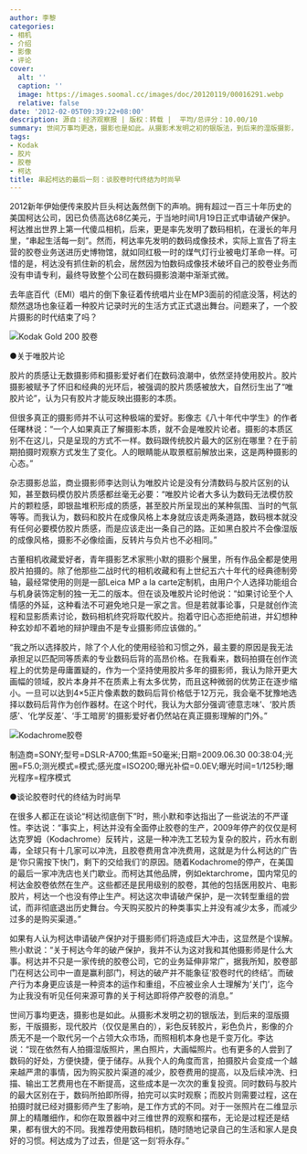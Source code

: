 ```yaml
---
author: 李黎
categories:
- 相机
- 介绍
- 影像
- 评论
cover:
  alt: ''
  caption: ''
  image: https://images.soomal.cc/images/doc/20120119/00016291.webp
  relative: false
date: '2012-02-05T09:39:22+08:00'
description: 源自：经济观察报 | 版权：转载 |  平均/总评分：10.00/10
summary: 世间万事均更迭，摄影也是如此。从摄影术发明之初的银版法，到后来的湿版摄影，干版摄影，现代胶片（仅仅是黑白的），彩色反转胶片，彩色负片，影像的介质无不是一个取代另一个占领大众市场，而照相机本身也是千变万化。李达说：“现在依然有人拍摄湿版照片，黑白照片，大画幅照片。也有更多的人尝到了数码的好处……
tags:
- Kodak
- 胶片
- 胶卷
- 柯达
title: 串起柯达的最后一刻：谈胶卷时代终结为时尚早
---
```


2012新年伊始便传来胶片巨头柯达轰然倒下的声响。拥有超过一百三十年历史的美国柯达公司，因已负债高达68亿美元，于当地时间1月19日正式申请破产保护。柯达推出世界上第一代傻瓜相机，后来，更是率先发明了数码相机，在漫长的年月里，“串起生活每一刻”。然而，柯达率先发明的数码成像技术，实际上宣告了将主营的胶卷业务送进历史博物馆，就如同红极一时的煤气灯行业被电灯革命一样。可惜的是，柯达没有抓住新的机会，居然因为怕数码成像技术破坏自己的胶卷业务而没有申请专利，最终导致整个公司在数码摄影浪潮中渐渐式微。

去年底百代（EMI）唱片的倒下象征着传统唱片业在MP3面前的彻底没落，柯达的颓然退场也象征着一种胶片记录时光的生活方式正式退出舞台。问题来了，一个胶片摄影的时代结束了吗？

![Kodak Gold 200 胶卷](https://images.soomal.cc/images/doc/20120119/00016290.webp)





●关于唯胶片论

胶片的质感让无数摄影师和摄影爱好者们在数码浪潮中，依然坚持使用胶片。胶片摄影被赋予了怀旧和经典的光环后，被强调的胶片质感被放大，自然衍生出了“唯胶片论”，认为只有胶片才能反映出摄影的本质。

但很多真正的摄影师并不认可这种极端的爱好。影像志《八十年代中学生》的作者任曙林说：“一个人如果真正了解摄影本质，就不会是唯胶片论者。摄影的本质区别不在这儿，只是呈现的方式不一样。数码跟传统胶片最大的区别在哪里？在于前期拍摄时观察方式发生了变化。人的眼睛能从取景框前解放出来，这是两种摄影的心态。”

杂志摄影总监，商业摄影师李达则认为唯胶片论是没有分清数码与胶片区别的认知，甚至数码模仿胶片质感都丝毫无必要：“唯胶片论者大多认为数码无法模仿胶片的颗粒感，即银盐堆积形成的质感，甚至胶片所呈现出的某种氛围、当时的气氛等等。而我认为，数码和胶片在成像风格上本身就应该走两条道路，数码根本就没有任何必要模仿胶片质感，而是应该走出一条自己的路。正如黑白胶片不会像湿版的成像风格，摄影不必像绘画，反转片与负片也不必相同。”

古董相机收藏爱好者，青年摄影艺术家熊小默的摄影个展里，所有作品全都是使用胶片拍摄的。除了他那些二战时代的相机收藏和有上世纪五六十年代的经典德制旁轴，最经常使用的则是一部Leica MP a la carte定制机，由用户个人选择功能组合与机身装饰定制的独一无二的版本。但在谈及唯胶片论时他说：“如果讨论至个人情感的外延，这种看法不可避免地只是一家之言。但是若就事论事，只是就创作流程和显影质素讨论，数码相机终究将取代胶片。抱着守旧心态拒绝前进，并幻想种种玄妙却不着地的辩护理由不是专业摄影师应该做的。”

“我之所以选择胶片，除了个人化的使用经验和习惯之外，最主要的原因是我无法承担足以匹配同等质素的专业数码后背的高昂价格。在我看来，数码拍摄在创作流程上的优势是毋庸置疑的，作为一个坚持使用胶片多年的摄影师，我认为除开更大画幅的领域，胶片本身并不在质素上有太多优势，而且这种微弱的优势正在逐步缩小。一旦可以达到4×5正片像素数的数码后背价格低于12万元，我会毫不犹豫地选择以数码后背作为创作器材。在这个时代，我认为大部分强调‘德意志味’、‘胶片质感’、‘化学反差’、‘手工暗房’的摄影爱好者仍然站在真正摄影理解的门外。”

![Kodachrome胶卷](https://images.soomal.cc/images/doc/20120119/00016291.webp)

制造商=SONY;型号=DSLR-A700;焦距=50毫米;日期=2009.06.30 00:38:04;光圈=F5.0;测光模式=模式;感光度=ISO200;曝光补偿=0.0EV;曝光时间=1/125秒;曝光程序=程序模式



●谈论胶卷时代的终结为时尚早

在很多人都正在谈论“柯达彻底倒下”时，熊小默和李达指出了一些说法的不严谨性。李达说：“事实上，柯达并没有全面停止胶卷的生产，2009年停产的仅仅是柯达克罗姆（Kodachrome）反转片，这是一种冲洗工艺较为复杂的胶片，药水有剧毒，全球只有十几家可以冲洗，且胶卷费用含冲洗费用，这就是为什么柯达的广告是‘你只需按下快门，剩下的交给我们’的原因。随着Kodachrome的停产，在美国的最后一家冲洗店也关门歇业。而柯达其他品牌，例如ektarchrome，国内常见的柯达金胶卷依然在生产。这些都还是民用级别的胶卷，其他的包括医用胶片、电影胶片，柯达一个也没有停止生产。柯达这次申请破产保护，是一次转型重组的尝试，而非彻底退出历史舞台。今天购买胶片的种类事实上并没有减少太多，而减少过多的是购买渠道。”

如果有人认为柯达申请破产保护对于摄影师们将造成巨大冲击，这显然是个误解。熊小默说：“关于柯达今年的破产保护，我并不认为这对我和其他摄影师是什么大事。柯达并不只是一家传统的胶卷公司，它的业务延伸非常广，据我所知，胶卷部门在柯达公司中一直是赢利部门，柯达的破产并不能象征‘胶卷时代的终结’。而破产行为本身更应该是一种资本的运作和重组，不应被业余人士理解为‘关门’，迄今为止我没有听见任何来源可靠的关于柯达即将停产胶卷的消息。”

世间万事均更迭，摄影也是如此。从摄影术发明之初的银版法，到后来的湿版摄影，干版摄影，现代胶片（仅仅是黑白的），彩色反转胶片，彩色负片，影像的介质无不是一个取代另一个占领大众市场，而照相机本身也是千变万化。李达说：“现在依然有人拍摄湿版照片，黑白照片，大画幅照片。也有更多的人尝到了数码的好处，方便快捷，便于储存。从我个人的角度而言，拍摄胶片会变成一个越来越严肃的事情，因为购买胶片渠道的减少，胶卷费用的提高，以及后续冲洗、扫描、输出工艺费用也在不断提高，这些成本是一次次的重复投资。同时数码与胶片的最大区别在于，数码所拍即所得，拍完可以实时观察；而胶片则需要过程，这在拍摄时就已经对摄影师产生了影响，是工作方式的不同。对于一张照片在二维显示屏上的精雕细作，和你在取景器中对三维世界的观察和摆布，无论是过程还是结果，都有很大的不同。我推荐使用数码相机，随时随地记录自己的生活和家人是良好的习惯。柯达成为了过去，但是‘这一刻’将永存。”